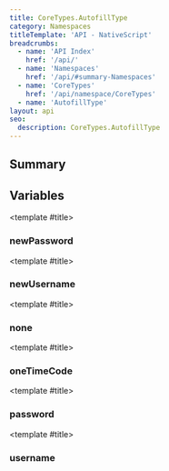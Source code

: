 ```yaml
---
title: CoreTypes.AutofillType
category: Namespaces
titleTemplate: 'API - NativeScript'
breadcrumbs: 
  - name: 'API Index'
    href: '/api/'
  - name: 'Namespaces'
    href: '/api/#summary-Namespaces'
  - name: 'CoreTypes'
    href: '/api/namespace/CoreTypes'
  - name: 'AutofillType'
layout: api
seo:
  description: CoreTypes.AutofillType
---
```


<!-- This page is auto generated, do not edit manually. -->
<!-- Run "yarn generate:api-docs" to regenerate -->

<script setup lang="ts">
  import { provide } from "vue";
  import API_DATA from "./CoreTypes-AutofillType.data.json";
  
  provide('API_DATA', API_DATA);
</script>

<APIRefHierarchy v-once />

## <Heading ignore>Summary</Heading>

<APIRefSummary v-once />

## Variables

<div class="isConst">

<APIRef for="4836" v-once>

<template #title>

### newPassword

</template>

</APIRef>

</div>

<div class="isConst">

<APIRef for="4835" v-once>

<template #title>

### newUsername

</template>

</APIRef>

</div>

<div class="isConst">

<APIRef for="4838" v-once>

<template #title>

### none

</template>

</APIRef>

</div>

<div class="isConst">

<APIRef for="4837" v-once>

<template #title>

### oneTimeCode

</template>

</APIRef>

</div>

<div class="isConst">

<APIRef for="4834" v-once>

<template #title>

### password

</template>

</APIRef>

</div>

<div class="isConst">

<APIRef for="4833" v-once>

<template #title>

### username

</template>

</APIRef>

</div>
